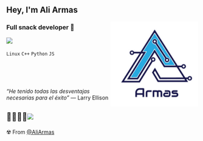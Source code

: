 <h2>Hey, I'm Ali Armas</h2>
<img align='right' src="https://github.com/AliArmas/aliarmas/blob/main/Captura%20de%20pantalla%20de%202021-07-08%2013-52-31.png" width="230">


### Full snack developer :ghost:

<img src="https://media.giphy.com/media/nAErqE3k2C3fy/giphy.gif" width="80">


`Linux` `C++` `Python` `JS` 
<!--[![GitHub AliArmas](https://img.shields.io/github/followers/AliArmas?label=follow&style=social)](https://github.com/AliArmas)
-->



<br><br><br><br>
*“He tenido todas las desventajas necesarias para el éxito”*
― Larry Ellison

:technologist::bicyclist::whale2:<img src="https://media.giphy.com/media/5eLDrEaRGHegx2FeF2/giphy.gif" width="80">
---
:radioactive: From [@AliArmas](https://github.com/AliArmas)
<!--
**AliArmas/aliarmas** is a ✨ _special_ ✨ repository because its `README.md` (this file) appears on your GitHub profile.

Here are some ideas to get you started:

- 🔭 I’m currently working on ...
- 🌱 I’m currently learning ...
- 👯 I’m looking to collaborate on ...
- 🤔 I’m looking for help with ...
- 💬 Ask me about ...
- 📫 How to reach me: ...
- 😄 Pronouns: ...
- ⚡ Fun fact: ...
-->
